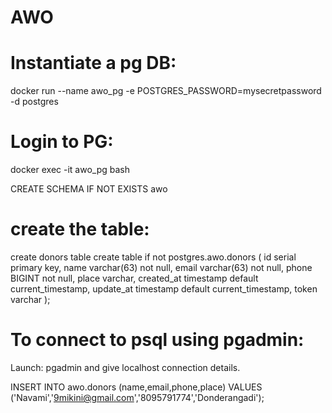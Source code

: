 # AWO
Instantiate a pg DB:
=============
docker run --name awo_pg -e POSTGRES_PASSWORD=mysecretpassword -d postgres

Login to PG:
============
docker exec -it awo_pg bash


CREATE SCHEMA IF NOT EXISTS awo

create the table:
==========
create donors table
create table if not postgres.awo.donors (
    id serial primary key,
    name varchar(63) not null,
    email varchar(63) not null,
    phone BIGINT not null,
    place varchar,
    created_at timestamp default current_timestamp,
    update_at timestamp default current_timestamp,
    token varchar
); 

To connect to psql using pgadmin:
========
Launch: pgadmin and give localhost connection details. 

INSERT INTO awo.donors (name,email,phone,place) VALUES ('Navami','9mikini@gmail.com','8095791774','Donderangadi');